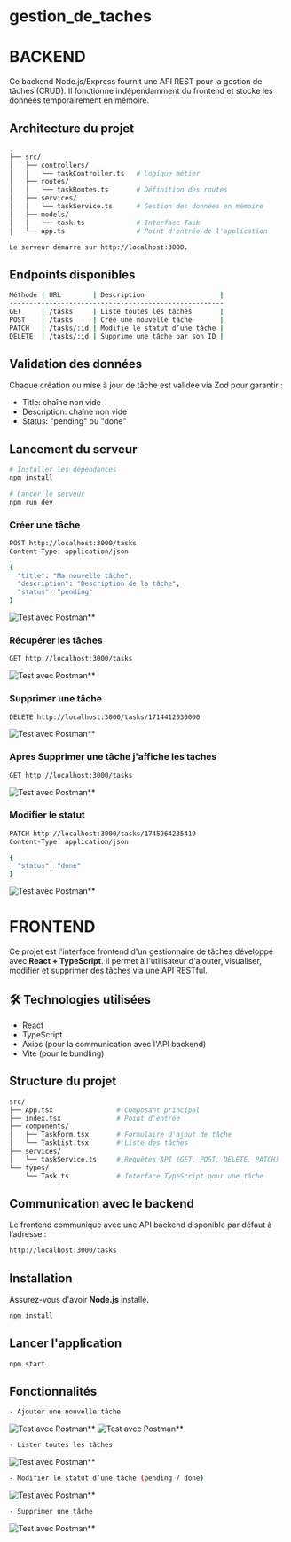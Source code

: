 # gestion_de_taches

# BACKEND

Ce backend Node.js/Express fournit une API REST pour la gestion de tâches (CRUD). Il fonctionne indépendamment du frontend et stocke les données temporairement en mémoire.

## Architecture du projet

``` bash
.
├── src/
│   ├── controllers/
│   │   └── taskController.ts   # Logique métier
│   ├── routes/
│   │   └── taskRoutes.ts       # Définition des routes
│   ├── services/
│   │   └── taskService.ts      # Gestion des données en mémoire
│   ├── models/
│   │   └── task.ts             # Interface Task
│   └── app.ts                  # Point d'entrée de l'application
```

```bash
Le serveur démarre sur http://localhost:3000.
```


## Endpoints disponibles

```bash
Méthode | URL        | Description                   |
------------------------------------------------------
GET     | /tasks     | Liste toutes les tâches       |
POST    | /tasks     | Crée une nouvelle tâche       |
PATCH   | /tasks/:id | Modifie le statut d’une tâche |
DELETE  | /tasks/:id | Supprime une tâche par son ID |
```

## Validation des données
Chaque création ou mise à jour de tâche est validée via Zod pour garantir :

  - Title: chaîne non vide
  - Description: chaîne non vide
  - Status: "pending" ou "done"

##  Lancement du serveur

```bash
# Installer les dépendances
npm install

# Lancer le serveur
npm run dev
```


### Créer une tâche
```bash
POST http://localhost:3000/tasks
Content-Type: application/json

{
  "title": "Ma nouvelle tâche",
  "description": "Description de la tâche",
  "status": "pending"
}
```
![Test avec Postman**](./assets/a.png)

### Récupérer les tâches
```bash
GET http://localhost:3000/tasks
```
![Test avec Postman**](./assets/b.png)

### Supprimer une tâche
```bash
DELETE http://localhost:3000/tasks/1714412030000
```
![Test avec Postman**](./assets/d.png)

### Apres Supprimer une tâche j'affiche les taches
```bash
GET http://localhost:3000/tasks
```
![Test avec Postman**](./assets/e.png)

### Modifier le statut
```bash
PATCH http://localhost:3000/tasks/1745964235419
Content-Type: application/json

{
  "status": "done"
}
```
![Test avec Postman**](./assets/f.png)

# FRONTEND

Ce projet est l'interface frontend d'un gestionnaire de tâches développé avec **React + TypeScript**. Il permet à l'utilisateur d'ajouter, visualiser, modifier et supprimer des tâches via une API RESTful.

## 🛠️ Technologies utilisées

- React
- TypeScript
- Axios (pour la communication avec l'API backend)
- Vite (pour le bundling)

##  Structure du projet
```bash
src/
├── App.tsx                # Composant principal
├── index.tsx              # Point d'entrée
├── components/
│   ├── TaskForm.tsx       # Formulaire d'ajout de tâche
│   └── TaskList.tsx       # Liste des tâches
├── services/
│   └── taskService.ts     # Requêtes API (GET, POST, DELETE, PATCH)
└── types/
    └── Task.ts            # Interface TypeScript pour une tâche
```

## Communication avec le backend
Le frontend communique avec une API backend disponible par défaut à l’adresse :
```bash
http://localhost:3000/tasks
```

##  Installation

Assurez-vous d'avoir **Node.js** installé.
```bash
npm install
```

## Lancer l'application
```bash
npm start
```

## Fonctionnalités

```bash
- Ajouter une nouvelle tâche
```
![Test avec Postman**](./assets/ajouter_tache.png)
![Test avec Postman**](./assets/ajouter_tache2.png)

```bash
- Lister toutes les tâches
```
![Test avec Postman**](./assets/ajouter_tache2.png)


```bash
- Modifier le statut d’une tâche (pending / done)
```
![Test avec Postman**](./assets/modifier_tache.png)

```bash
- Supprimer une tâche
```
![Test avec Postman**](./assets/supprimer_tache.png)

